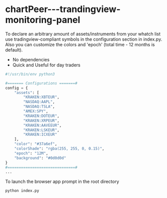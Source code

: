 # chartPeer---trandingview-monitoring-panel
To declare an arbitrary amount of assets/instruments from your whatch list use tradingview-compliant
symbols in the configuration section in index.py. Also you can customize the colors and 'epoch' (total time - 12 months is default).
- No dependencies
- Quick and Useful for day traders

```python
#!/usr/bin/env python3

#======= Configurations =======#
config = {
    "assets": [
        "KRAKEN:XBTEUR",
        "NASDAQ:AAPL",
        "NASDAQ:TSLA",
        "AMEX:SPY",
        "KRAKEN:DOTEUR",
        "KRAKEN:XRPEUR",
        "KRAKEN:AAVEEUR",
        "KRAKEN:LSKEUR",
        "KRAKEN:ICXEUR"
    ],
    "color": "#37a6ef",
    "colorShade": "rgba(255, 255, 0, 0.15)",
    "epoch": "12M",
    "background": "#0d0d0d"
}
#==============================#
...
```
To launch the browser app prompt in the root directory
```python 
python index.py
```